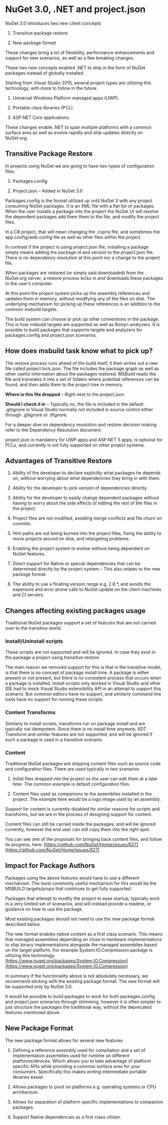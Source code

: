 # NuGet 3.0, .NET and project.json 

NuGet 3.0 introduces two new client concepts 

1. Transitive package restore 

2. New package format 

These changes bring a lot of flexibility, performance enhancements and support for new scenarios, as well as a few breaking changes. 

These two new concepts enabled .NET to ship in the form of NuGet packages instead of globally installed. 

Starting from Visual Studio 2015, several project types are utilizing this technology, with more to follow in the future. 

1. Universal Windows Platform managed apps (UWP). 

2. Portable class libraries (PCL). 

3. ASP.NET Core applications. 

These changes enable .NET to span multiple platforms with a common surface area as well as evolve rapidly and ship updates directly on NuGet.org.  

## Transitive Package Restore  ##

In projects using NuGet we are going to have two types of configuration files. 

1. Packages.config 

2. Project.json – Added in NuGet 3.0 

Packages.config is the format utilized up until NuGet 3 with any project consuming NuGet packages. It is an XML file with a flat list of packages. When the user installs a package into the project the NuGet UI will resolve the dependent packages add them them to the file, and modify the project files. 

In a C# project, that will mean changing the .csproj file, and sometimes the app.config/web.config file as well as other files within the project. 


In contrast if the project is using project.json file, installing a package simply means adding the package id and version to the project.json file. There is no dependency resolution at this point nor a change to the project file. 

When packages are restored (or simply said downloaded) from the NuGet.org server, a restore process kicks in and downloads these packages to the user’s computer. 

At this point the project system picks up the assembly references and updates them in memory, without modifying any of the files on disk. The underlying mechanism for picking up these references is an addition to the common msbuild targets. 

The build system can choose to pick up other conventions in the package. This is how msbuild targets are supported as well as Roslyn analyzers. It is possible to build packages that supports targets and analyzers for packages.config and project.json scenarios. 

## How does msbuild task know what to pick up?  ##

The restore process runs ahead of the build itself, it then writes out a new file called project.lock.json. The file includes the package graph as well as other useful information about the packages restored. MSBuild reads the file and translates it into a set of folders where potential references can be found, and then adds them to the project tree in memory. 

**Where is this file dropped** – Right next to the project.json 

**Should I check it in** – Typically no, the file is included in the default .gitignore in Visual Studio normally not included in source control either through .gitignore or .tfignore.

For a deeper dive on dependency resolution and restore decision making refer to the Dependency Resolution document. 

project.json is mandatory for UWP apps and ASP.NET 5 apps, is optional for PCLs, and currently is not fully supported on other project systems. 


## Advantages of Transitive Restore  ##

1. Ability of the developer to declare explicitly what packages he depends on, without worrying about what dependencies they bring in with them. 

2. Ability for the developer to pick version of dependencies directly. 

3. Ability for the developer to easily change dependent packages without having to worry about the side effects of editing the rest of the files in the project. 

4. Project files are not modified, avoiding merge conflicts and file churn on commits. 

5. Hint paths are not being burned into the project files, fixing the ability to move projects around on disk, and retargeting problems. 

6. Enabling the project system to evolve without being dependent on NuGet features. 

7. Direct support for Native or special dependencies that can be determined directly by the project system – This also relates to the new package format. 

8. The ability to use a floating version range e.g. 2.8.*, and avoids the expensive and error prone calls to NuGet update on the client machines and CI servers. 


## Changes affecting existing packages usage  ##

Traditional NuGet packages support a set of features that are not carried over to the transitive world. 

### Install/Uninstall scripts 

These scripts are not supported and will be ignored. In case they exist in the package a project using transitive restore. 

The main reason we removed support for this is that in the transitive model, is that there is no concept of package install time. A package is either present or not present, but there is no consistent process that occurs when a package is installed. Install scripts only worked in Visual Studio and other IDE had to mock Visual Studio extensibility API in an attempt to support this scenario. But common editors have no support, and similarly command line tools have no support for running these scripts. 


### Content Transforms 

Similarly to install scripts, transforms run on package install and are typically not idempotent. Since there is no install time anymore, XDT Transform and similar features are not supported, and will be ignored if such a package is used in a transitive scenario. 


### Content 

Traditional NuGet packages are shipping content files such as source code and configuration files. There are used typically in two scenarios 

1. Initial files dropped into the project so the user can edit them at a later time. The common example is default configuration files. 

2. Content files used as companions to the assemblies installed in the project. The example here would be a logo image used by an assembly. 

Support for content is currently disabled for similar reasons for scripts and transforms, but we are in the process of designing support for content. 

Content files can still be carried inside the packages, and will be ignored currently, however the end user can still copy them into the right spot. 

You can see one of the proposals for bringing back content files, and follow its progress, here: [https://github.com/NuGet/Home/issues/627](https://github.com/NuGet/Home/issues/627)   

## Impact for Package Authors  ##

Packages using the above features would have to use a different mechanism. The most commonly useful mechanism for this would be the MSBUILD targets/props that continues to get fully supported. 

Packages that attempt to modify the project to ease startup, typically work in a very limited set of scenarios, and will instead provide a readme, or guidance on how to use the package. 

Most existing packages should not need to use the new package format described below. 

The new format enables native content as a first class scenario. This means that managed assemblies depending on close to hardware implementations to ship binary implementations alongside the managed assemblies based on the target platform. For example System.IO.Compression package is utilizing this technology.  [https://www.nuget.org/packages/System.IO.Compression](https://www.nuget.org/packages/System.IO.Compression)  


In summary if the functionality above is not absolutely necessary, we recommend sticking with the existing package format. The new format will be supported only by NuGet 3.0. 

It would be possible to build packages to work for both packages.config and project.json scenarios through shimming, however it is often simpler to just structure the packages the traditional way, without the deprecated features mentioned above. 


## New Package Format  ##

The new package format allows for several new features 

1. Defining a reference assembly used for compilation and a set of implementation assemblies used for runtime on different platforms/devices. Which allows you to take advantage of platform specific APIs while providing a common surface area for your consumers. Specifically this makes writing intermediate portable libraries easier. 

2. Allows packages to pivot on platforms e.g. operating systems or CPU architecture. 

3. Allows for separation of platform specific implementations to companion packages. 

4. Support Native dependencies as a first class citizen. 
